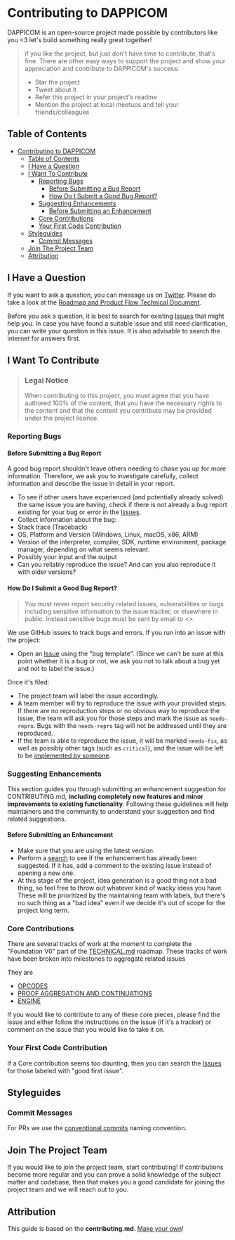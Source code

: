# Contributing to DAPPICOM

DAPPICOM is an open-source project made possible by contributors like you <3 let's build something really great together!

> if you like the project, but just don't have time to contribute, that's fine. There are other easy ways to support the project and show your appreciation and contribute to DAPPICOM's success:
> - Star the project
> - Tweet about it
> - Refer this project in your project's readme
> - Mention the project at local meetups and tell your friends/colleagues


## Table of Contents

- [Contributing to DAPPICOM](#contributing-to-dappicom)
  - [Table of Contents](#table-of-contents)
  - [I Have a Question](#i-have-a-question)
  - [I Want To Contribute](#i-want-to-contribute)
    - [Reporting Bugs](#reporting-bugs)
      - [Before Submitting a Bug Report](#before-submitting-a-bug-report)
      - [How Do I Submit a Good Bug Report?](#how-do-i-submit-a-good-bug-report)
    - [Suggesting Enhancements](#suggesting-enhancements)
      - [Before Submitting an Enhancement](#before-submitting-an-enhancement)
    - [Core Contributions](#core-contributions)
    - [Your First Code Contribution](#your-first-code-contribution)
  - [Styleguides](#styleguides)
    - [Commit Messages](#commit-messages)
  - [Join The Project Team](#join-the-project-team)
  - [Attribution](#attribution)


## I Have a Question

If you want to ask a question, you can message us on [Twitter](https://twitter.com/tonk_gg). Please do take a look at the [Roadmap and Product Flow Technical Document](TECHNICAL.md). 

Before you ask a question, it is best to search for existing [Issues](/issues) that might help you. In case you have found a suitable issue and still need clarification, you can write your question in this issue. It is also advisable to search the internet for answers first.


## I Want To Contribute

> ### Legal Notice 
> When contributing to this project, you must agree that you have authored 100% of the content, that you have the necessary rights to the content and that the content you contribute may be provided under the project license.

### Reporting Bugs


#### Before Submitting a Bug Report

A good bug report shouldn't leave others needing to chase you up for more information. Therefore, we ask you to investigate carefully, collect information and describe the issue in detail in your report. 

- To see if other users have experienced (and potentially already solved) the same issue you are having, check if there is not already a bug report existing for your bug or error in the [Issues](/issues).
- Collect information about the bug:
- Stack trace (Traceback)
- OS, Platform and Version (Windows, Linux, macOS, x86, ARM)
- Version of the interpreter, compiler, SDK, runtime environment, package manager, depending on what seems relevant.
- Possibly your input and the output
- Can you reliably reproduce the issue? And can you also reproduce it with older versions?


#### How Do I Submit a Good Bug Report?

> You must never report security related issues, vulnerabilities or bugs including sensitive information to the issue tracker, or elsewhere in public. Instead sensitive bugs must be sent by email to <>.


We use GitHub issues to track bugs and errors. If you run into an issue with the project:

- Open an [Issue](/issues/new) using the "bug template". (Since we can't be sure at this point whether it is a bug or not, we ask you not to talk about a bug yet and not to label the issue.) 

Once it's filed:

- The project team will label the issue accordingly.
- A team member will try to reproduce the issue with your provided steps. If there are no reproduction steps or no obvious way to reproduce the issue, the team will ask you for those steps and mark the issue as `needs-repro`. Bugs with the `needs-repro` tag will not be addressed until they are reproduced.
- If the team is able to reproduce the issue, it will be marked `needs-fix`, as well as possibly other tags (such as `critical`), and the issue will be left to be [implemented by someone](#your-first-code-contribution).


### Suggesting Enhancements

This section guides you through submitting an enhancement suggestion for CONTRIBUTING.md, **including completely new features and minor improvements to existing functionality**. Following these guidelines will help maintainers and the community to understand your suggestion and find related suggestions.


#### Before Submitting an Enhancement

- Make sure that you are using the latest version.
- Perform a [search](/issues) to see if the enhancement has already been suggested. If it has, add a comment to the existing issue instead of opening a new one.
- At this stage of the project, idea generation is a good thing not a bad thing, so feel free to throw out whatever kind of wacky ideas you have. These will be prioritized by the maintaining team with labels, but there's no such thing as a "bad idea" even if we decide it's out of scope for the project long term.

### Core Contributions

There are several tracks of work at the moment to complete the "Foundation V0" part of the [TECHNICAL.md](TECHNICAL.md) roadmap. These tracks of work have been broken into milestones to aggregate related issues

They are

- [OPCODES](https://github.com/tonk-gg/dappicom/milestone/1)
- [PROOF AGGREGATION AND CONTINUATIONS](https://github.com/tonk-gg/dappicom/milestone/2)
- [ENGINE](https://github.com/tonk-gg/dappicom/milestone/3)

If you would like to contribute to any of these core pieces, please find the issue and either follow the instructions on the issue (if it's a tracker) or comment on the issue that you would like to take it on.

### Your First Code Contribution

If a Core contribution seems too daunting, then you can search the [Issues](/issues) for those labeled with "good first issue". 

## Styleguides
### Commit Messages
For PRs we use the [conventional commits](https://www.conventionalcommits.org/en/v1.0.0/) naming convention.

## Join The Project Team

If you would like to join the project team, start contributing! If contributions become more regular and you can prove a solid knowledge of the subject matter and codebase, then that makes you a good candidate for joining the project team and we will reach out to you.

## Attribution
This guide is based on the **contributing.md**. [Make your own](https://contributing.md/)!

